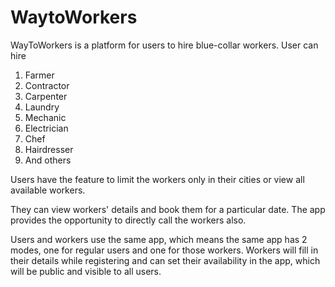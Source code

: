 # WaytoWorkers

WayToWorkers is a platform for users to hire blue-collar workers. 
User can hire 
1. Farmer
2. Contractor
3. Carpenter
4. Laundry
5. Mechanic
6. Electrician
7. Chef
8. Hairdresser
9. And others

Users have the feature to limit the workers only in their cities or view all available workers.

They can view workers' details and book them for a particular date. The app provides the opportunity to directly call the workers also.

Users and workers use the same app, which means the same app has 2 modes, one for regular users and one for those workers. 
Workers will fill in their details while registering and can set their availability in the app, which will be public and visible to all users. 
